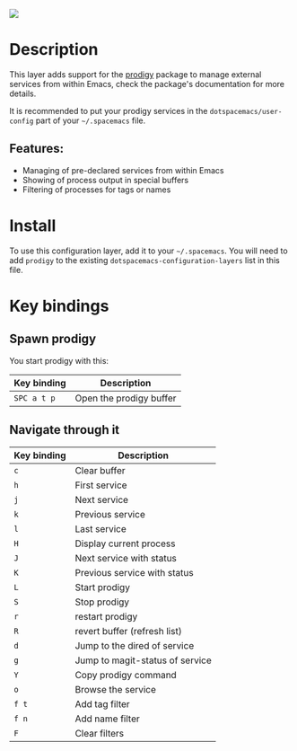![](img/prodigy.png)

Description
===========

This layer adds support for the
[prodigy](https://github.com/rejeep/prodigy.el) package to manage
external services from within Emacs, check the package's documentation
for more details.

It is recommended to put your prodigy services in the
`dotspacemacs/user-config` part of your `~/.spacemacs` file.

Features:
---------

-   Managing of pre-declared services from within Emacs
-   Showing of process output in special buffers
-   Filtering of processes for tags or names

Install
=======

To use this configuration layer, add it to your `~/.spacemacs`. You will
need to add `prodigy` to the existing
`dotspacemacs-configuration-layers` list in this file.

Key bindings
============

Spawn prodigy
-------------

You start prodigy with this:

| Key binding | Description             |
|-------------|-------------------------|
| `SPC a t p` | Open the prodigy buffer |

Navigate through it
-------------------

| Key binding | Description                     |
|-------------|---------------------------------|
| `c`         | Clear buffer                    |
| `h`         | First service                   |
| `j`         | Next service                    |
| `k`         | Previous service                |
| `l`         | Last service                    |
| `H`         | Display current process         |
| `J`         | Next service with status        |
| `K`         | Previous service with status    |
| `L`         | Start prodigy                   |
| `S`         | Stop prodigy                    |
| `r`         | restart prodigy                 |
| `R`         | revert buffer (refresh list)    |
| `d`         | Jump to the dired of service    |
| `g`         | Jump to magit-status of service |
| `Y`         | Copy prodigy command            |
| `o`         | Browse the service              |
| `f t`       | Add tag filter                  |
| `f n`       | Add name filter                 |
| `F`         | Clear filters                   |
